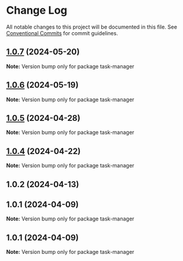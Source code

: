 # Change Log

All notable changes to this project will be documented in this file.
See [Conventional Commits](https://conventionalcommits.org) for commit guidelines.

## [1.0.7](https://github.com/Kallenju/notes/compare/task-manager@1.0.6...task-manager@1.0.7) (2024-05-20)

**Note:** Version bump only for package task-manager





## [1.0.6](https://github.com/Kallenju/notes/compare/task-manager@1.0.5...task-manager@1.0.6) (2024-05-19)

**Note:** Version bump only for package task-manager





## [1.0.5](https://github.com/Kallenju/notes/compare/task-manager@1.0.4...task-manager@1.0.5) (2024-04-28)

**Note:** Version bump only for package task-manager





## [1.0.4](https://github.com/Kallenju/notes/compare/task-manager@1.0.2...task-manager@1.0.4) (2024-04-22)

**Note:** Version bump only for package task-manager





## 1.0.2 (2024-04-13)



## 1.0.1 (2024-04-09)

**Note:** Version bump only for package task-manager





## 1.0.1 (2024-04-09)

**Note:** Version bump only for package task-manager
